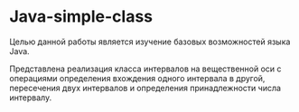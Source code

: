 # Java-simple-class
Целью данной работы является изучение базовых возможностей языка Java.

Представлена реализация класса интервалов на вещественной оси с операциями определения вхождения одного интервала в другой, пересечения двух интервалов и определения принадлежности числа интервалу.
